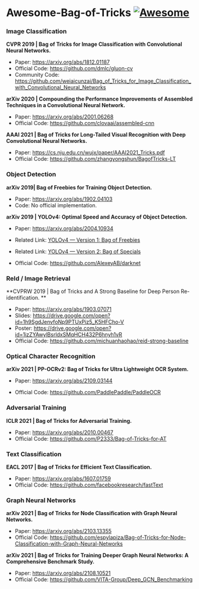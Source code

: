 # Awesome-Bag-of-Tricks [![Awesome](https://awesome.re/badge.svg)](https://awesome.re)

### Image Classification

**CVPR 2019 | Bag of Tricks for Image Classification with Convolutional Neural Networks.**

- Paper: https://arxiv.org/abs/1812.01187
- Official Code: https://github.com/dmlc/gluon-cv
- Community Code: https://github.com/weiaicunzai/Bag_of_Tricks_for_Image_Classification_with_Convolutional_Neural_Networks

**arXiv 2020 | Compounding the Performance Improvements of Assembled Techniques in a Convolutional Neural Network.**

- Paper: https://arxiv.org/abs/2001.06268
- Official Code: https://github.com/clovaai/assembled-cnn

**AAAI 2021 | Bag of Tricks for Long-Tailed Visual Recognition with Deep Convolutional Neural Networks.** 

- Paper: https://cs.nju.edu.cn/wujx/paper/AAAI2021_Tricks.pdf
- Official Code: https://github.com/zhangyongshun/BagofTricks-LT



### Object Detection 

**arXiv 2019| Bag of Freebies for Training Object Detection.**

- Paper: https://arxiv.org/abs/1902.04103
- Code: No official implementation.

**arXiv 2019 | YOLOv4: Optimal Speed and Accuracy of Object Detection.**

- Paper: https://arxiv.org/abs/2004.10934

- Related Link: [YOLOv4 — Version 1: Bag of Freebies](https://medium.com/visionwizard/yolov4-bag-of-freebies-dc126623fc2d)
- Related Link: [YOLOv4 — Version 2: Bag of Specials](https://medium.com/visionwizard/yolov4-version-2-bag-of-specials-fab1032b7fa0)
- Official Code: https://github.com/AlexeyAB/darknet



### ReId / Image Retrieval

**CVPRW 2019 | Bag of Tricks and A Strong Baseline for Deep Person Re-identification. ** 

- Paper: https://arxiv.org/abs/1903.07071
- Slides: https://drive.google.com/open?id=1h9SgdJenvfoNp9PTUxPiz5_K5HFCho-V
- Poster: https://drive.google.com/open?id=1izZYAwylBsrldxSMqHCH432P6hnyh1vR
- Official Code: https://github.com/michuanhaohao/reid-strong-baseline



### Optical Character Recognition

**arXiv 2021 | PP-OCRv2: Bag of Tricks for Ultra Lightweight OCR System.**

- Paper: https://arxiv.org/abs/2109.03144

- Official Code: https://github.com/PaddlePaddle/PaddleOCR

  

### Adversarial Training

**ICLR 2021 | Bag of Tricks for Adversarial Training.**

- Paper: https://arxiv.org/abs/2010.00467
- Official Code: https://github.com/P2333/Bag-of-Tricks-for-AT



### Text Classification

**EACL 2017 | Bag of Tricks for Efficient Text Classification.**

- Paper: https://arxiv.org/abs/1607.01759
- Official Code: https://github.com/facebookresearch/fastText



### Graph Neural Networks

**arXiv 2021 | Bag of Tricks for Node Classification with Graph Neural Networks.**

- Paper: https://arxiv.org/abs/2103.13355
- Official Code: https://github.com/espylapiza/Bag-of-Tricks-for-Node-Classification-with-Graph-Neural-Networks

**arXiv 2021 | Bag of Tricks for Training Deeper Graph Neural Networks: A Comprehensive Benchmark Study.**

- Paper: https://arxiv.org/abs/2108.10521
- Official Code: https://github.com/VITA-Group/Deep_GCN_Benchmarking
